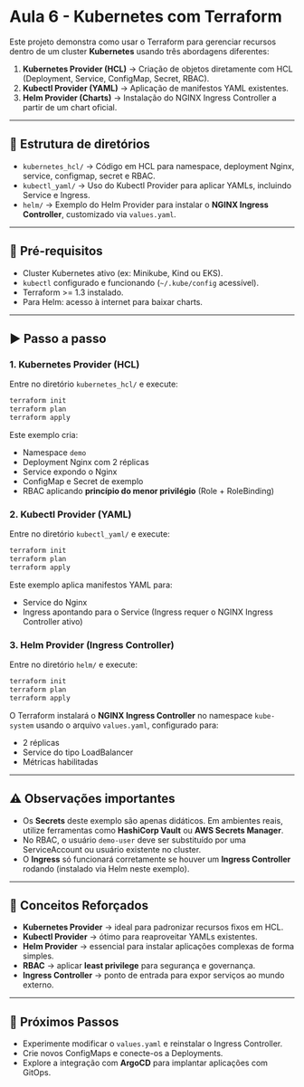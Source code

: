 # Aula 6 - Kubernetes com Terraform

Este projeto demonstra como usar o Terraform para gerenciar recursos dentro de um cluster **Kubernetes** usando três abordagens diferentes:

1. **Kubernetes Provider (HCL)** → Criação de objetos diretamente com HCL (Deployment, Service, ConfigMap, Secret, RBAC).
2. **Kubectl Provider (YAML)** → Aplicação de manifestos YAML existentes.
3. **Helm Provider (Charts)** → Instalação do NGINX Ingress Controller a partir de um chart oficial.

---

## 📂 Estrutura de diretórios

- `kubernetes_hcl/` → Código em HCL para namespace, deployment Nginx, service, configmap, secret e RBAC.
- `kubectl_yaml/` → Uso do Kubectl Provider para aplicar YAMLs, incluindo Service e Ingress.
- `helm/` → Exemplo do Helm Provider para instalar o **NGINX Ingress Controller**, customizado via `values.yaml`.

---

## 🔧 Pré-requisitos

- Cluster Kubernetes ativo (ex: Minikube, Kind ou EKS).
- `kubectl` configurado e funcionando (`~/.kube/config` acessível).
- Terraform >= 1.3 instalado.
- Para Helm: acesso à internet para baixar charts.

---

## ▶️ Passo a passo

### 1. Kubernetes Provider (HCL)
Entre no diretório `kubernetes_hcl/` e execute:

```bash
terraform init
terraform plan
terraform apply
```

Este exemplo cria:
- Namespace `demo`
- Deployment Nginx com 2 réplicas
- Service expondo o Nginx
- ConfigMap e Secret de exemplo
- RBAC aplicando **princípio do menor privilégio** (Role + RoleBinding)

### 2. Kubectl Provider (YAML)
Entre no diretório `kubectl_yaml/` e execute:

```bash
terraform init
terraform plan
terraform apply
```

Este exemplo aplica manifestos YAML para:
- Service do Nginx
- Ingress apontando para o Service (Ingress requer o NGINX Ingress Controller ativo)

### 3. Helm Provider (Ingress Controller)
Entre no diretório `helm/` e execute:

```bash
terraform init
terraform plan
terraform apply
```

O Terraform instalará o **NGINX Ingress Controller** no namespace `kube-system` usando o arquivo `values.yaml`, configurado para:
- 2 réplicas
- Service do tipo LoadBalancer
- Métricas habilitadas

---

## ⚠️ Observações importantes

- Os **Secrets** deste exemplo são apenas didáticos. Em ambientes reais, utilize ferramentas como **HashiCorp Vault** ou **AWS Secrets Manager**.
- No RBAC, o usuário `demo-user` deve ser substituído por uma ServiceAccount ou usuário existente no cluster.
- O **Ingress** só funcionará corretamente se houver um **Ingress Controller** rodando (instalado via Helm neste exemplo).

---

## 📘 Conceitos Reforçados

- **Kubernetes Provider** → ideal para padronizar recursos fixos em HCL.
- **Kubectl Provider** → ótimo para reaproveitar YAMLs existentes.
- **Helm Provider** → essencial para instalar aplicações complexas de forma simples.
- **RBAC** → aplicar **least privilege** para segurança e governança.
- **Ingress Controller** → ponto de entrada para expor serviços ao mundo externo.

---

## 🚀 Próximos Passos

- Experimente modificar o `values.yaml` e reinstalar o Ingress Controller.
- Crie novos ConfigMaps e conecte-os a Deployments.
- Explore a integração com **ArgoCD** para implantar aplicações com GitOps.

